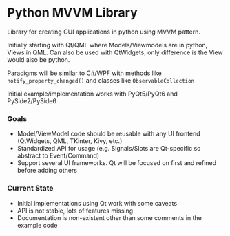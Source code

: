 # Python MVVM Library

Library for creating GUI applications in python using MVVM pattern.

Initially starting with Qt/QML where Models/Viewmodels are in python, Views in QML.
Can also be used with QtWidgets, only difference is the View would also be python.

Paradigms will be similar to C#/WPF with methods like `notify_property_changed()` 
and classes like `ObservableCollection`

Initial example/implementation works with PyQt5/PyQt6 and PySide2/PySide6

### Goals

- Model/ViewModel code should be reusable with any UI frontend (QtWidgets, QML, TKinter, Kivy, etc.)
- Standardized API for usage (e.g. Signals/Slots are Qt-specific so abstract to Event/Command)
- Support several UI frameworks. Qt will be focused on first and refined before adding others

### Current State

- Initial implementations using Qt work with some caveats
- API is not stable, lots of features missing
- Documentation is non-existent other than some comments in the example code